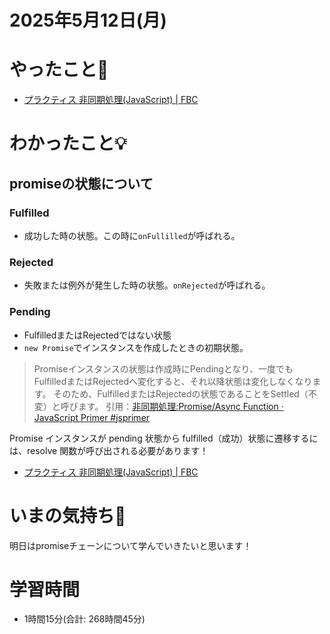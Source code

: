 # 2025年5月12日(月)

# やったこと📝

- [プラクティス 非同期処理\(JavaScript\) \| FBC](https://bootcamp.fjord.jp/practices/204)

# わかったこと💡

## promiseの状態について

### Fulfilled
- 成功した時の状態。この時に`onFullilled`が呼ばれる。

### Rejected
- 失敗または例外が発生した時の状態。`onRejected`が呼ばれる。

### Pending
- FulfilledまたはRejectedではない状態
- `new Promise`でインスタンスを作成したときの初期状態。

> Promiseインスタンスの状態は作成時にPendingとなり、一度でもFulfilledまたはRejectedへ変化すると、それ以降状態は変化しなくなります。 そのため、FulfilledまたはRejectedの状態であることをSettled（不変）と呼びます。
引用：[非同期処理:Promise/Async Function · JavaScript Primer \#jsprimer](https://jsprimer.net/basic/async/)

Promise インスタンスが pending 状態から fulfilled（成功）状態に遷移するには、resolve 関数が呼び出される必要があります！


- [プラクティス 非同期処理\(JavaScript\) \| FBC](https://bootcamp.fjord.jp/practices/204)

# いまの気持ち🫶

明日はpromiseチェーンについて学んでいきたいと思います！

# 学習時間

- 1時間15分(合計: 268時間45分)
